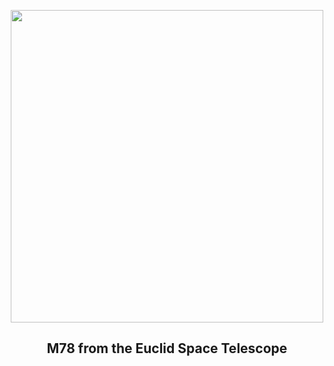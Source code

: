
<p align="center"><img src="https://apod.nasa.gov/apod/image/2405/M78_Euclid_960.jpg" width="500" height="500"></p>
<h2 align="center"> M78 from the Euclid Space Telescope </h2>
